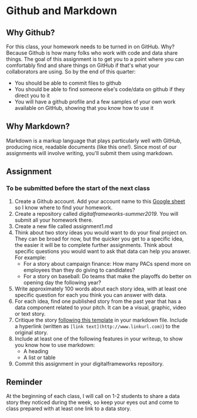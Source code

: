 # Github and Markdown

## Why Github?

For this class, your homework needs to be turned in on GitHub. Why? Because Github is how many folks who work with code and data share things. The goal of this assignment is to get you to a point where you can comfortably find and share things on GitHub if that's what your collaborators are using. So by the end of this quarter:

* You should be able to commit files to github
* You should be able to find someone else's code/data on github if they direct you to it
* You will have a github profile and a few samples of your own work available on GitHub, showing that you know how to use it

## Why Markdown?

Markdown is a markup language that plays particularly well with GitHub, producing nice, readable documents (like this one!). Since most of our assignments will involve writing, you'll submit them using markdown.

## Assignment

### To be submitted before the start of the next class

1. Create a Github account. Add your account name to this [Google sheet](TKTKTK) so I know where to find your homework.
1. Create a repository called *digitalframeworks-summer2019*. You will submit all your homework there.
2. Create a new file called assignment1.md
2. Think about two story ideas you would want to do your final project on. They can be broad for now, but the quicker you get to a specific idea, the easier it will be to complete further assignments. Think about specific questions you would want to ask that data can help you answer. For example:
   * For a story about campaign finance: How many PACs spend more on employees than they do giving to candidates?
   * For a story on baseball: Do teams that make the playoffs do better on opening day the following year?
1. Write approximately 100 words about each story idea, with at least one specific question for each you think you can answer with data.
1. For each idea, find one published story from the past year that has a data component related to your pitch. It can be a visual, graphic, video or text story.
2. Critique the story [following this template](TKTKTK) in your markdown file. Include a hyperlink (written as 
`[link text](http://www.linkurl.com)`) to the original story.
1. Include at least one of the following features in your writeup, to show you know how to use markdown:
   * A heading
   * A list or table
1. Commit this assignment in your digitalframeworks repository.

## Reminder

At the beginning of each class, I will call on 1-2 students to share a data story they noticed during the week, so keep your eyes out and come to class prepared with at least one link to a data story.
